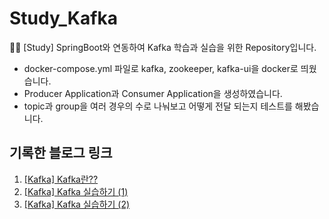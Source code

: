 # Study_Kafka
✍🏻 [Study] SpringBoot와 연동하여 Kafka 학습과 실습을 위한 Repository입니다.
* docker-compose.yml 파일로 kafka, zookeeper, kafka-ui을 docker로 띄웠습니다.
* Producer Application과 Consumer Application을 생성하였습니다.
* topic과 group을 여러 경우의 수로 나눠보고 어떻게 전달 되는지 테스트를 해봤습니다.

## 기록한 블로그 링크
1. [[Kafka] Kafka란??](https://jiminchur.github.io/my-first-article/kafka1/)
2. [[Kafka] Kafka 실습하기 (1)](https://jiminchur.github.io/my-first-article/kafka2/)
3. [[Kafka] Kafka 실습하기 (2)](https://jiminchur.github.io/my-first-article/kafka3/)